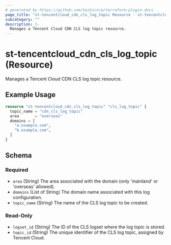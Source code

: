 ```yaml
---
# generated by https://github.com/hashicorp/terraform-plugin-docs
page_title: "st-tencentcloud_cdn_cls_log_topic Resource - st-tencentcloud"
subcategory: ""
description: |-
  Manages a Tencent Cloud CDN CLS log topic resource.
---
```


# st-tencentcloud_cdn_cls_log_topic (Resource)

Manages a Tencent Cloud CDN CLS log topic resource.

## Example Usage

```terraform
resource "st-tencentcloud_cdn_cls_log_topic" "cls_log_topic" {
  topic_name = "cdn_cls_log_topic"
  area       = "overseas"
  domains = [
    "a.example.com",
    "b.example.com",
  ]
}
```

<!-- schema generated by tfplugindocs -->
## Schema

### Required

- `area` (String) The area associated with the domain (only 'mainland' or 'overseas' allowed).
- `domains` (List of String) The domain name associated with this log configuration.
- `topic_name` (String) The name of the CLS log topic to be created.

### Read-Only

- `logset_id` (String) The ID of the CLS logset where the log topic is stored.
- `topic_id` (String) The unique identifier of the CLS log topic, assigned by Tencent Cloud.


